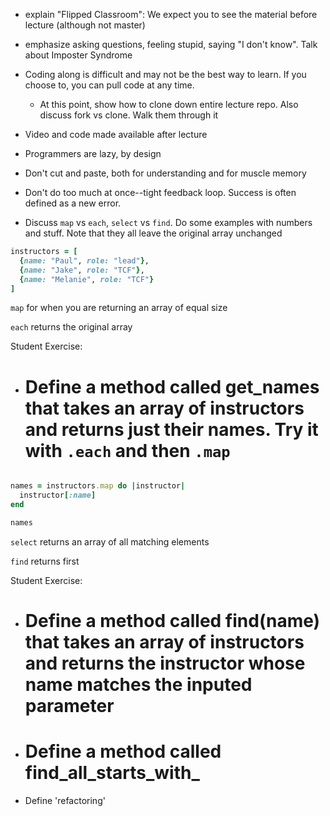 - explain "Flipped Classroom":  We expect you to see the material before lecture (although not master)

- emphasize asking questions, feeling stupid, saying "I don't know".  Talk about Imposter Syndrome

- Coding along is difficult and may not be the best way to learn.  If you choose to, you can pull code at any time.

  - At this point, show how to clone down entire lecture repo.  Also discuss fork vs clone.  Walk them through it

- Video and code made available after lecture

- Programmers are lazy, by design

- Don't cut and paste, both for understanding and for muscle memory

- Don't do too much at once--tight feedback loop.  Success is often defined as a new error.


- Discuss `map` vs `each`, `select` vs `find`.  Do some examples with numbers and stuff.  Note that they all leave the original array unchanged

```rb
instructors = [
  {name: "Paul", role: "lead"},
  {name: "Jake", role: "TCF"},
  {name: "Melanie", role: "TCF"}
]
```
`map` for when you are returning an array of equal size

`each` returns the original array

Student Exercise:  
- # Define a method called get_names that takes an array of instructors and returns just their names.  Try it with `.each` and then `.map`

```rb

names = instructors.map do |instructor|
  instructor[:name]
end

names
```


`select` returns an array of all matching elements

`find` returns first

Student Exercise:  
- # Define a method called find(name) that takes an array of instructors and returns the instructor whose name matches the inputed parameter
- # Define a method called  find_all_starts_with_

- Define 'refactoring'